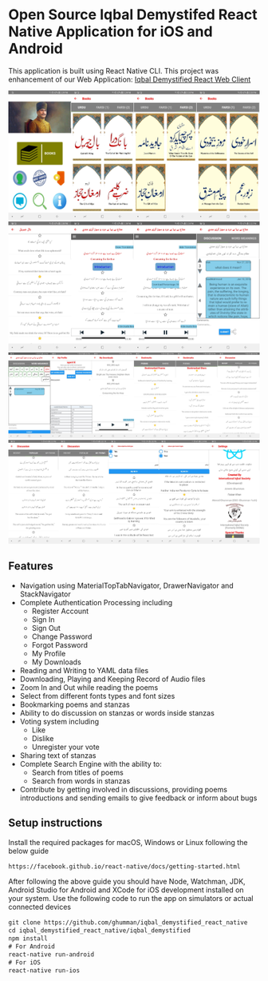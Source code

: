 # Open Source Iqbal Demystifed React Native Application for iOS and Android

This application is built using React Native CLI. This project was enhancement of our Web Application: [Iqbal Demystified React Web Client](http://iqbal-demystified-react.herokuapp.com)

![First Set of Screenshots](/iqbal_demystified/assets/screenshots1.png)
![Second Set of Screenshots](/iqbal_demystified/assets/screenshots2.png)
![Third Set of Screenshots](/iqbal_demystified/assets/screenshots3.png)
![Forth Set of Screenshots](/iqbal_demystified/assets/screenshots4.png)

## Features

- Navigation using MaterialTopTabNavigator, DrawerNavigator and StackNavigator
- Complete Authentication Processing including
  - Register Account
  - Sign In
  - Sign Out
  - Change Password
  - Forgot Password
  - My Profile
  - My Downloads
- Reading and Writing to YAML data files
- Downloading, Playing and Keeping Record of Audio files
- Zoom In and Out while reading the poems
- Select from different fonts types and font sizes
- Bookmarking poems and stanzas
- Ability to do discussion on stanzas or words inside stanzas
- Voting system including
  - Like
  - Dislike
  - Unregister your vote
- Sharing text of stanzas
- Complete Search Engine with the ability to:
  - Search from titles of poems
  - Search from words in stanzas
- Contribute by getting involved in discussions, providing poems introductions and sending emails to give feedback or inform about bugs

## Setup instructions

Install the required packages for macOS, Windows or Linux following the below guide

```
https://facebook.github.io/react-native/docs/getting-started.html
```

After following the above guide you should have Node, Watchman, JDK, Android Studio for Android and XCode for iOS development installed on your system. Use the following code to run the app on simulators or actual connected devices

```
git clone https://github.com/ghumman/iqbal_demystified_react_native
cd iqbal_demystified_react_native/iqbal_demystified
npm install
# For Android
react-native run-android
# For iOS
react-native run-ios
```
